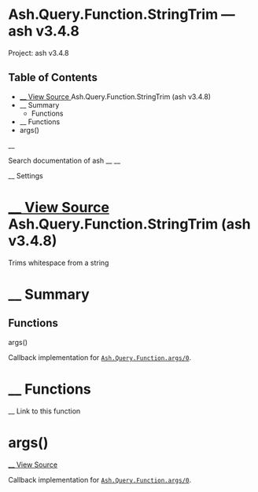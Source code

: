 # Ash.Query.Function.StringTrim — ash v3.4.8

Project: ash v3.4.8

## Table of Contents

- [ __ View Source ](external_link) Ash.Query.Function.StringTrim (ash v3.4.8)
- __ Summary
  - Functions
- __ Functions
- args()

__

Search documentation of ash __ __

__ Settings

#  [ __ View Source ](external_link) Ash.Query.Function.StringTrim (ash v3.4.8)

Trims whitespace from a string

#  __ Summary

##  Functions

args()

Callback implementation for [`Ash.Query.Function.args/0`](external_link).

#  __ Functions

__ Link to this function

# args()

[ __ View Source ](external_link)

Callback implementation for [`Ash.Query.Function.args/0`](external_link).
